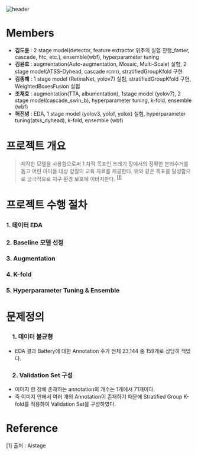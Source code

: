 ![header](https://capsule-render.vercel.app/api?type=rect&color=gradient&text=재활용%20품목%20분류를%20위한%20Object%20Detection&fontSize=30)

# Members
- **김도윤**  : 2 stage model(detector, feature extractor 위주의 실험 진행_faster, cascade, htc, etc.), ensemble(wbf), hyperparameter tuning
- **김윤호**  : augmentation(Auto-augmentation, Mosaic, Multi-Scale) 실험, 2 stage model(ATSS-Dyhead, cascade rcnn), stratifiedGroupKfold 구현
- **김종해**  : 1 stage model (RetinaNet, yolov7) 실험, stratifiedGroupKfold 구현, WeightedBoxesFusion 실험
- **조재효**  : augmentation(TTA, albumentation), 1stage model (yolov7), 2 stage model(cascade_swin_b), hyperparameter tuning, k-fold, ensemble (wbf)
- **허진녕**  : EDA, 1 stage model (yolov3, yolof, yolox) 실험, hyperparameter tuning(atss_dyhead), k-fold, ensemble (wbf)


# 프로젝트 개요
> 제작한 모델을 사용함으로써 1 차적 목표인 쓰레기 장에서의 정확한 분리수거를 돕고 어린 아이들 대상 양질의 교육 자료를 제공한다. 
위와 같은 목표를 달성함으로 궁극적으로 지구 환경 보호에  이바지한다. <sup>[[1]](#footnote_1)</sup>

# 프로젝트 수행 절차
<h3> 1. 데이터 EDA
<h3> 2. Baseline 모델 선정
<h3> 3. Augmentation
<h3> 4. K-fold
<h3> 5. Hyperparameter Tuning & Ensemble


# 문제정의
<h3> 1. 데이터 불균형  </h3>
  
- EDA 결과 Battery에 대한 Annotation 수가 전체 23,144 중 159개로 상당히 적었다.

<h3> 2. Validation Set 구성  </h3>

- 이미지 한 장에 존재하는 annotation의 개수는 1개에서 71개이다.
- 즉 이미지 안에서 여러 개의 Annotation이 존재하기 때문에 Stratified Group K-fold를 적용하여 Validation Set을 구성하였다.







# Reference
<a name="footnote_1">[1]</a> 출처 : Aistage
